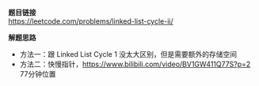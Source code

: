 **题目链接**  
https://leetcode.com/problems/linked-list-cycle-ii/  

**解题思路**  
* 方法一：跟 Linked List Cycle 1 没太大区别，但是需要额外的存储空间
* 方法二：快慢指针，https://www.bilibili.com/video/BV1GW411Q77S?p=2  77分钟位置
